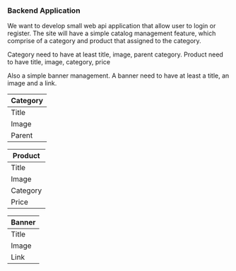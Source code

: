
### Backend Application

We want to develop small web api application that allow user to login or register.
The site will have a simple catalog management feature, which comprise of a category and product that assigned to the category.

Category need to have at least title, image, parent category.
Product need to have title, image, category, price

Also a simple banner management. A banner need to have at least a title, an image and a link.

| Category    |
| ------------ | 
| Title       | 
| Image       |
| Parent      |


| Product    |
| ----------- | 
| Title       | 
| Image       |
| Category      |
| Price |

| Banner |
| ---- |
| Title |
| Image | 
| Link |